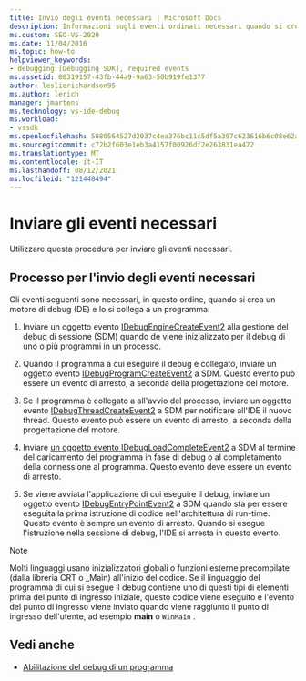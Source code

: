 ```yaml
---
title: Invio degli eventi necessari | Microsoft Docs
description: Informazioni sugli eventi ordinati necessari quando si crea un motore di debug e lo si collega a un programma Visual Studio debug.
ms.custom: SEO-VS-2020
ms.date: 11/04/2016
ms.topic: how-to
helpviewer_keywords:
- debugging [Debugging SDK], required events
ms.assetid: 08319157-43fb-44a9-9a63-50b919fe1377
author: leslierichardson95
ms.author: lerich
manager: jmartens
ms.technology: vs-ide-debug
ms.workload:
- vssdk
ms.openlocfilehash: 5080564527d2037c4ea376bc11c5df5a397c623616b6c08e62ab79e684256548
ms.sourcegitcommit: c72b2f603e1eb3a4157f00926df2e263831ea472
ms.translationtype: MT
ms.contentlocale: it-IT
ms.lasthandoff: 08/12/2021
ms.locfileid: "121448494"
---
```

# <a name="send-the-required-events"></a>Inviare gli eventi necessari
Utilizzare questa procedura per inviare gli eventi necessari.

## <a name="process-for-sending-required-events"></a>Processo per l'invio degli eventi necessari
 Gli eventi seguenti sono necessari, in questo ordine, quando si crea un motore di debug (DE) e lo si collega a un programma:

1. Inviare un oggetto evento [IDebugEngineCreateEvent2](../../extensibility/debugger/reference/idebugenginecreateevent2.md) alla gestione del debug di sessione (SDM) quando de viene inizializzato per il debug di uno o più programmi in un processo.

2. Quando il programma a cui eseguire il debug è collegato, inviare un oggetto evento [IDebugProgramCreateEvent2](../../extensibility/debugger/reference/idebugprogramcreateevent2.md) a SDM. Questo evento può essere un evento di arresto, a seconda della progettazione del motore.

3. Se il programma è collegato a all'avvio del processo, inviare un oggetto evento [IDebugThreadCreateEvent2](../../extensibility/debugger/reference/idebugthreadcreateevent2.md) a SDM per notificare all'IDE il nuovo thread. Questo evento può essere un evento di arresto, a seconda della progettazione del motore.

4. Inviare [un oggetto evento IDebugLoadCompleteEvent2](../../extensibility/debugger/reference/idebugloadcompleteevent2.md) a SDM al termine del caricamento del programma in fase di debug o al completamento della connessione al programma. Questo evento deve essere un evento di arresto.

5. Se viene avviata l'applicazione di cui eseguire il debug, inviare un oggetto evento [IDebugEntryPointEvent2](../../extensibility/debugger/reference/idebugentrypointevent2.md) a SDM quando sta per essere eseguita la prima istruzione di codice nell'architettura di run-time. Questo evento è sempre un evento di arresto. Quando si esegue l'istruzione nella sessione di debug, l'IDE si arresta in questo evento.

> [!NOTE]
> Molti linguaggi usano inizializzatori globali o funzioni esterne precompilate (dalla libreria CRT o _Main) all'inizio del codice. Se il linguaggio del programma di cui si esegue il debug contiene uno di questi tipi di elementi prima del punto di ingresso iniziale, questo codice viene eseguito e l'evento del punto di ingresso viene inviato quando viene raggiunto il punto di ingresso dell'utente, ad esempio **main** o `WinMain` .

## <a name="see-also"></a>Vedi anche
- [Abilitazione del debug di un programma](../../extensibility/debugger/enabling-a-program-to-be-debugged.md)
